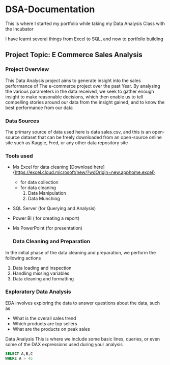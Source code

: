 # DSA-Documentation
This is where I started my portfolio while taking my Data Analysis Class with the Incubator

I have learnt several things from Excel to SQL, and now to portfolio building

## Project Topic: E Commerce Sales Analysis

### Project Overview
This Data Analysis project aims to generate insight into the sales performance of
The e-commerce project over the past Year. By analysing the various parameters in the data received,
we seek to gather enough insight to make reasonable decisions, which then enable us to tell compelling
stories around our data from the insight gained, and to know the best performance from our data

### Data Sources
The primary source of data used here is data sales.csv, and this is an open-source dataset that can be freely
downloaded from an open-source online site such as Kaggle, Fred, or any other data repository site

### Tools used
- Ms Excel for data cleaning [Download here]{https://excel.cloud.microsoft/new/?wdOrigin=new.apphome.excel}
  - for data collection
  - for data cleaning
    1. Data Manipulation
    2. Data Munching
- SQL Server (for Querying and Analysis)
- Power BI ( for creating a report)
- Ms PowerPoint (for presentation)

  ### Data Cleaning and Preparation
In the initial phase of the data cleaning and preparation, we perform the following actions
1. Data loading and inspection
2. Handling missing variables
3. Data cleaning and formatting

### Exploratory Data Analysis
EDA involves exploring the data to answer questions about the data, such as
- What is the overall sales trend
- Which products are top sellers
- What are the products on peak sales

Data Analysis
This is where we include some basic lines, queries, or even some of the DAX expressions used during your analysis
 ```    SQL
SELECT A,B,C
WHERE A > 45
 ```

